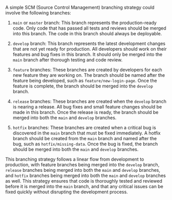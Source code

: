 A simple SCM (Source Control Management) branching strategy could involve the following branches:

1. `main` or `master` branch: This branch represents the production-ready code. Only code that has passed all tests and reviews should be merged into this branch. The code in this branch should always be deployable.

2. `develop` branch: This branch represents the latest development changes that are not yet ready for production. All developers should work on their features and bug fixes in this branch. It should only be merged into the `main` branch after thorough testing and code review.

3. `feature` branches: These branches are created by developers for each new feature they are working on. The branch should be named after the feature being developed, such as `feature/new-login-page`. Once the feature is complete, the branch should be merged into the `develop` branch.

4. `release` branches: These branches are created when the `develop` branch is nearing a release. All bug fixes and small feature changes should be made in this branch. Once the release is ready, the branch should be merged into both the `main` and `develop` branches.

5. `hotfix` branches: These branches are created when a critical bug is discovered in the `main` branch that must be fixed immediately. A hotfix branch should be created from the `main` branch and named after the bug, such as `hotfix/missing-data`. Once the bug is fixed, the branch should be merged into both the `main` and `develop` branches.

This branching strategy follows a linear flow from development to production, with feature branches being merged into the `develop` branch, `release` branches being merged into both the `main` and `develop` branches, and `hotfix` branches being merged into both the `main` and `develop` branches as well. This strategy ensures that code is thoroughly tested and reviewed before it is merged into the `main` branch, and that any critical issues can be fixed quickly without disrupting the development process.
